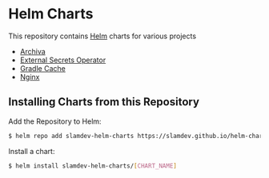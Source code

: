 # Helm Charts

This repository contains [Helm](https://helm.sh) charts for various projects

* [Archiva](https://github.com/slamdev/helm-charts/tree/master/charts/archiva)
* [External Secrets Operator](https://github.com/slamdev/helm-charts/tree/master/charts/external-secrets-operator)
* [Gradle Cache](https://github.com/slamdev/helm-charts/tree/master/charts/gradle-cache)
* [Nginx](https://github.com/slamdev/helm-charts/tree/master/charts/nginx)

## Installing Charts from this Repository

Add the Repository to Helm:
```sh
$ helm repo add slamdev-helm-charts https://slamdev.github.io/helm-charts
```

Install a chart:
```sh
$ helm install slamdev-helm-charts/[CHART_NAME]
```
